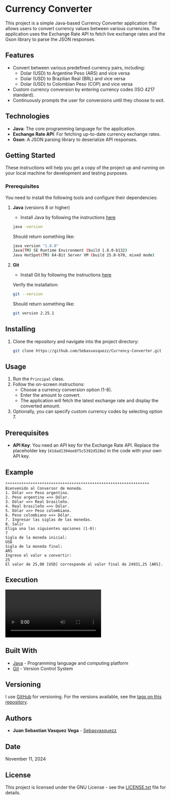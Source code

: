 ﻿
# Currency Converter

This project is a simple Java-based Currency Converter application that allows users to convert currency values between various currencies. The application uses the Exchange Rate API to fetch live exchange rates and the Gson library to parse the JSON responses.

## Features

- Convert between various predefined currency pairs, including:
    - Dolar (USD) to Argentine Peso (ARS) and vice versa
    - Dolar (USD) to Brazilian Real (BRL) and vice versa
    - Dolar (USD) to Colombian Peso (COP) and vice versa
- Custom currency conversion by entering currency codes (ISO 4217 standard).
- Continuously prompts the user for conversions until they choose to exit.

## Technologies

- **Java**: The core programming language for the application.
- **Exchange Rate API**: For fetching up-to-date currency exchange rates.
- **Gson**: A JSON parsing library to deserialize API responses.

## Getting Started

These instructions will help you get a copy of the project up and running on your local machine for development and testing purposes.

### Prerequisites

You need to install the following tools and configure their dependencies:

1. **Java** (versions 8 or higher)
    - Install Java by following the instructions [here](https://docs.oracle.com/en/java/javase/21/install/installation-jdk-microsoft-windows-platforms.html#GUID-A7E27B90-A28D-4237-9383-A58B416071CA)
    ```sh
    java -version
    ```
    Should return something like:
    ```sh
    java version "1.8.0"
    Java(TM) SE Runtime Environment (build 1.8.0-b132)
    Java HotSpot(TM) 64-Bit Server VM (build 25.0-b70, mixed mode)
    ```

2. **Git**
    - Install Git by following the instructions [here](http://git-scm.com/book/en/v2/Getting-Started-Installing-Git)

    Verify the installation:
    ```sh
    git --version
    ```
    Should return something like:
    ```sh
    git version 2.25.1
    ```

## Installing

1. Clone the repository and navigate into the project directory:
    ```sh
    git clone https://github.com/Sebasvasquezz/Currency-Converter.git
    ```

## Usage

1. Run the `Principal` class.
2. Follow the on-screen instructions:
    - Choose a currency conversion option (1-8).
    - Enter the amount to convert.
    - The application will fetch the latest exchange rate and display the converted amount.
3. Optionally, you can specify custom currency codes by selecting option 7.

## Prerequisites

- **API Key**: You need an API key for the Exchange Rate API. Replace the placeholder key (`41dad1394ee8f5c5392d528e`) in the code with your own API key.

## Example

```plaintext
***************************************************************
Bienvenido al Conversor de moneda.
1. Dólar =>> Peso argentino.
2. Peso argentino =>> Dólar.
3. Dólar =>> Real brasileño.
4. Real brasileño =>> Dólar.
5. Dólar =>> Peso colombiano.
6. Peso colombiano =>> Dólar.
7. Ingresar las siglas de las monedas.
8. Salir
Eliga una las siguientes opciones (1-8):
7
Sigla de la moneda inicial:
USD
Sigla de la moneda final:
ARS
Ingrese el valor a convertir:
25
El valor de 25,00 [USD] corresponde al valor final de 24931,25 [ARS].
```
## Execution
<video controls src="images/execution.mp4" title="Title"></video>

## Built With

* [Java](https://www.java.com/es/) - Programming language and computing platform
* [Git](http://git-scm.com/) - Version Control System


## Versioning

I use [GitHub](https://github.com/) for versioning. For the versions available, see the [tags on this repository](https://github.com/Sebasvasquezz/Currency-Converter.git).

## Authors

* **Juan Sebastian Vasquez Vega**  - [Sebasvasquezz](https://github.com/Sebasvasquezz)

## Date

November 11, 2024

## License

This project is licensed under the GNU License - see the [LICENSE.txt](LICENSE.txt) file for details.
